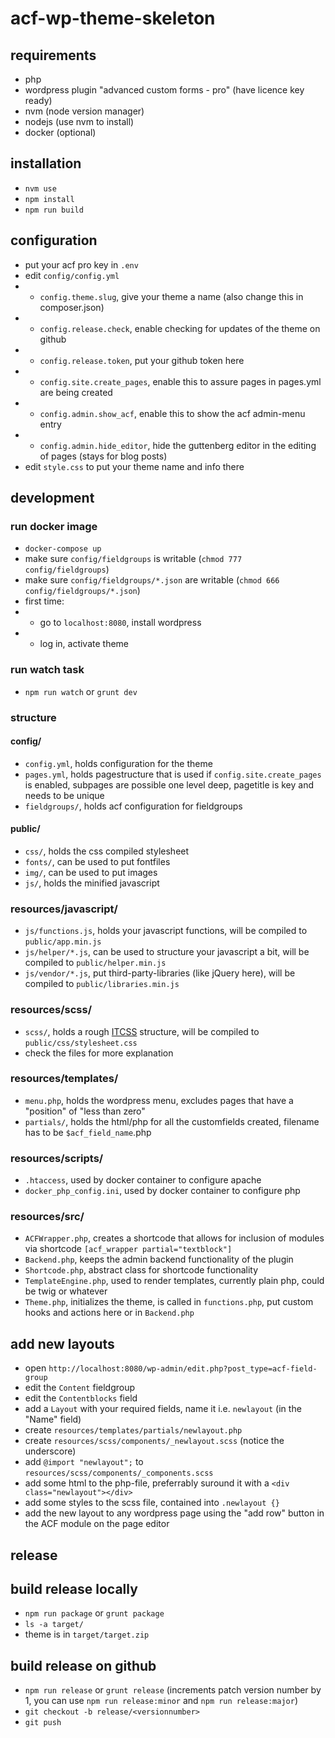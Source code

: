 # acf-wp-theme-skeleton

## requirements
- php
- wordpress plugin "advanced custom forms - pro" (have licence key ready)
- nvm (node version manager)
- nodejs (use nvm to install)
- docker (optional)

## installation
- `nvm use`
- `npm install`
- `npm run build`

## configuration
- put your acf pro key in `.env`
- edit `config/config.yml`
- - `config.theme.slug`, give your theme a name (also change this in composer.json)
- - `config.release.check`, enable checking for updates of the theme on github
- - `config.release.token`, put your github token here
- - `config.site.create_pages`, enable this to assure pages in pages.yml are being created
- - `config.admin.show_acf`, enable this to show the acf admin-menu entry
- - `config.admin.hide_editor`, hide the guttenberg editor in the editing of pages (stays for blog posts)
- edit `style.css` to put your theme name and info there

## development

### run docker image
- `docker-compose up`
- make sure `config/fieldgroups` is writable (`chmod 777 config/fieldgroups`)
- make sure `config/fieldgroups/*.json` are writable (`chmod 666 config/fieldgroups/*.json`)
- first time:
- - go to `localhost:8080`, install wordpress
- - log in, activate theme

### run watch task
- `npm run watch` or `grunt dev`

### structure

#### config/

- `config.yml`, holds configuration for the theme
- `pages.yml`, holds pagestructure that is used if `config.site.create_pages` is enabled, subpages are possible one level deep, pagetitle is key and needs to be unique
- `fieldgroups/`, holds acf configuration for fieldgroups

#### public/

- `css/`, holds the css compiled stylesheet
- `fonts/`, can be used to put fontfiles
- `img/`, can be used to put images
- `js/`, holds the minified javascript

### resources/javascript/
- `js/functions.js`, holds your javascript functions, will be compiled to `public/app.min.js`
- `js/helper/*.js`, can be used to structure your javascript a bit, will be compiled to `public/helper.min.js`
- `js/vendor/*.js`, put third-party-libraries (like jQuery here), will be compiled to `public/libraries.min.js`

### resources/scss/
- `scss/`, holds a rough [ITCSS](https://www.freecodecamp.org/news/managing-large-s-css-projects-using-the-inverted-triangle-architecture-3c03e4b1e6df/) structure, will be compiled to `public/css/stylesheet.css`
- check the files for more explanation

### resources/templates/
- `menu.php`, holds the wordpress menu, excludes pages that have a "position" of "less than zero"
- `partials/`, holds the html/php for all the customfields created, filename has to be `$acf_field_name`.php

### resources/scripts/
- `.htaccess`, used by docker container to configure apache
- `docker_php_config.ini`, used by docker container to configure php

### resources/src/
- `ACFWrapper.php`, creates a shortcode that allows for inclusion of modules via shortcode `[acf_wrapper partial="textblock"]`
- `Backend.php`, keeps the admin backend functionality of the plugin
- `Shortcode.php`, abstract class for shortcode functionality
- `TemplateEngine.php`, used to render templates, currently plain php, could be twig or whatever
- `Theme.php`, initializes the theme, is called in `functions.php`, put custom hooks and actions here or in `Backend.php`

## add new layouts

- open `http://localhost:8080/wp-admin/edit.php?post_type=acf-field-group`
- edit the `Content` fieldgroup
- edit the `Contentblocks` field
- add a `Layout` with your required fields, name it i.e. `newlayout` (in the "Name" field)
- create `resources/templates/partials/newlayout.php`
- create `resources/scss/components/_newlayout.scss` (notice the underscore)
- add `@import "newlayout";` to `resources/scss/components/_components.scss`
- add some html to the php-file, preferrably suround it with a `<div class="newlayout"></div>`
- add some styles to the scss file, contained into `.newlayout {}`
- add the new layout to any wordpress page using the "add row" button in the ACF module on the page editor 

## release

## build release locally
- `npm run package` or `grunt package`
- `ls -a target/`
- theme is in `target/target.zip`

## build release on github
- `npm run release` or `grunt release` (increments patch version number by 1, you can use `npm run release:minor` and `npm run release:major`)
- `git checkout -b release/<versionnumber>`
- `git push`
